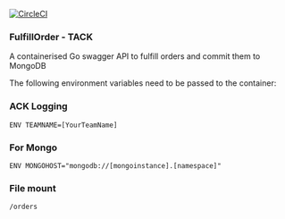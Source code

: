 [![CircleCI](https://circleci.com/gh/shanepeckham/fulfillorderack/tree/master.svg?style=svg)](https://circleci.com/gh/shanepeckham/fulfillorderack/tree/master)

### FulfillOrder - TACK

A containerised Go swagger API to fulfill orders and commit them to MongoDB

The following environment variables need to be passed to the container:

### ACK Logging
```
ENV TEAMNAME=[YourTeamName]
```
### For Mongo
```
ENV MONGOHOST="mongodb://[mongoinstance].[namespace]"
```
### File mount
```
/orders
```
